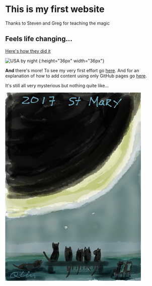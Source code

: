 # This is my first website

Thanks to Steven and Greg for teaching the magic

## Feels life changing...

[Here's how they did it](howto.html)

![USA by night](https://svs.gsfc.nasa.gov/vis/a000000/a004000/a004019/E_W_north_america.0001.jpg) {:height="36px" width="36px"}

**And** there's more!  To see my very first effort go [here](page2.html). And for an explanation of how to add content using only GitHub pages go [here](page3.html).

It's still all very mysterious but nothing quite like...

![cat eclpise viewing](IMG_0528.JPG)
